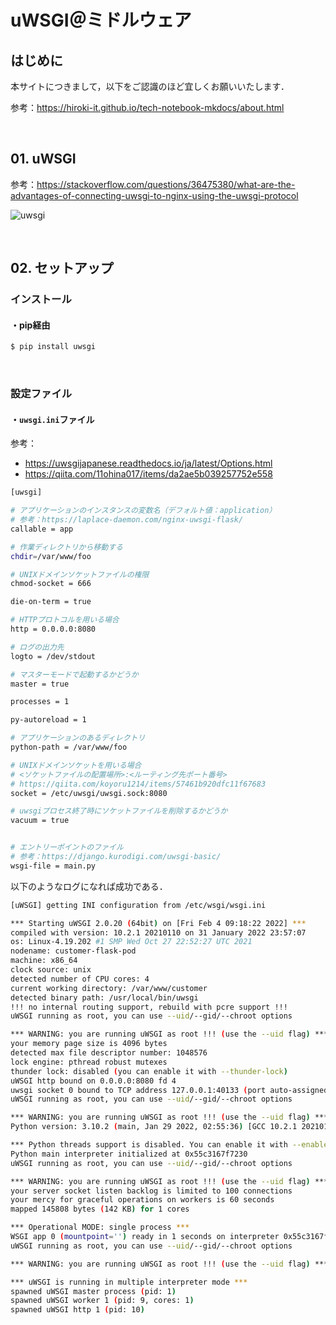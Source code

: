 # uWSGI＠ミドルウェア

## はじめに

本サイトにつきまして，以下をご認識のほど宜しくお願いいたします．

参考：https://hiroki-it.github.io/tech-notebook-mkdocs/about.html

<br>

## 01. uWSGI

参考：https://stackoverflow.com/questions/36475380/what-are-the-advantages-of-connecting-uwsgi-to-nginx-using-the-uwsgi-protocol

![uwsgi](https://raw.githubusercontent.com/hiroki-it/tech-notebook/master/images/uwsgi.png)

<br>

## 02. セットアップ

### インストール

#### ・pip経由

```bash
$ pip install uwsgi
```

<br>

### 設定ファイル

#### ・```uwsgi.ini```ファイル

参考：

- https://uwsgijapanese.readthedocs.io/ja/latest/Options.html
- https://qiita.com/11ohina017/items/da2ae5b039257752e558

```bash
[uwsgi]

# アプリケーションのインスタンスの変数名（デフォルト値：application）
# 参考：https://laplace-daemon.com/nginx-uwsgi-flask/
callable = app

# 作業ディレクトリから移動する
chdir=/var/www/foo

# UNIXドメインソケットファイルの権限
chmod-socket = 666

die-on-term = true

# HTTPプロトコルを用いる場合 
http = 0.0.0.0:8080

# ログの出力先
logto = /dev/stdout

# マスターモードで起動するかどうか
master = true

processes = 1

py-autoreload = 1

# アプリケーションのあるディレクトリ
python-path = /var/www/foo

# UNIXドメインソケットを用いる場合
# <ソケットファイルの配置場所>:<ルーティング先ポート番号>
# https://qiita.com/koyoru1214/items/57461b920dfc11f67683
socket = /etc/uwsgi/uwsgi.sock:8080

# uwsgiプロセス終了時にソケットファイルを削除するかどうか
vacuum = true


# エントリーポイントのファイル
# 参考：https://django.kurodigi.com/uwsgi-basic/
wsgi-file = main.py
```

以下のようなログになれば成功である．

```bash
[uWSGI] getting INI configuration from /etc/wsgi/wsgi.ini

*** Starting uWSGI 2.0.20 (64bit) on [Fri Feb 4 09:18:22 2022] ***
compiled with version: 10.2.1 20210110 on 31 January 2022 23:57:07
os: Linux-4.19.202 #1 SMP Wed Oct 27 22:52:27 UTC 2021
nodename: customer-flask-pod
machine: x86_64
clock source: unix
detected number of CPU cores: 4
current working directory: /var/www/customer
detected binary path: /usr/local/bin/uwsgi
!!! no internal routing support, rebuild with pcre support !!!
uWSGI running as root, you can use --uid/--gid/--chroot options

*** WARNING: you are running uWSGI as root !!! (use the --uid flag) ***
your memory page size is 4096 bytes
detected max file descriptor number: 1048576
lock engine: pthread robust mutexes
thunder lock: disabled (you can enable it with --thunder-lock)
uWSGI http bound on 0.0.0.0:8080 fd 4
uwsgi socket 0 bound to TCP address 127.0.0.1:40133 (port auto-assigned) fd 3
uWSGI running as root, you can use --uid/--gid/--chroot options

*** WARNING: you are running uWSGI as root !!! (use the --uid flag) ***
Python version: 3.10.2 (main, Jan 29 2022, 02:55:36) [GCC 10.2.1 20210110]

*** Python threads support is disabled. You can enable it with --enable-threads ***
Python main interpreter initialized at 0x55c3167f7230
uWSGI running as root, you can use --uid/--gid/--chroot options

*** WARNING: you are running uWSGI as root !!! (use the --uid flag) ***
your server socket listen backlog is limited to 100 connections
your mercy for graceful operations on workers is 60 seconds
mapped 145808 bytes (142 KB) for 1 cores

*** Operational MODE: single process ***
WSGI app 0 (mountpoint='') ready in 1 seconds on interpreter 0x55c3167f7230 pid: 1 (default app)
uWSGI running as root, you can use --uid/--gid/--chroot options

*** WARNING: you are running uWSGI as root !!! (use the --uid flag) ***

*** uWSGI is running in multiple interpreter mode ***
spawned uWSGI master process (pid: 1)
spawned uWSGI worker 1 (pid: 9, cores: 1)
spawned uWSGI http 1 (pid: 10)
```

